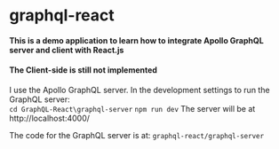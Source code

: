 # graphql-react
#### This is a demo application to learn how to integrate Apollo GraphQL server and client with React.js 
#### The Client-side is still not implemented

I use the Apollo GraphQL server. In the development settings to run the GraphQL server:<br />
`cd GraphQL-React\graphql-server`
`npm run dev`
The server will be at http://localhost:4000/

The code for the GraphQL server is at: `graphql-react/graphql-server`
